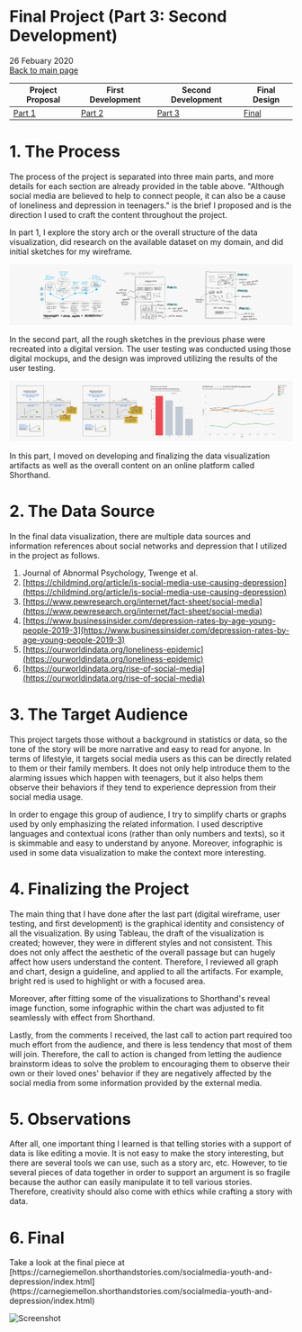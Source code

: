 # Final Project (Part 3: Second Development)
26 Febuary 2020
<br>
[Back to main page](/README.md)

| Project Proposal | First Development | Second Development|  Final Design |
| ------------- | ------------- | ------------- | ------------- |
| [Part 1](/FinalPart1.md) | [Part 2](/FinalPart2.md)  | [Part 3](/FinalPart3.md) |  [Final](https://carnegiemellon.shorthandstories.com/socialmedia-youth-and-depression/index.html) |

# 1. The Process

<p>
The process of the project is separated into three main parts, and more details for each section are already provided in the table above.  "Although social media are believed to help to connect people, it can also be a cause of loneliness and depression in teenagers." is the brief I proposed and is the direction I used to craft the content throughout the project. 
</p>
<p>
In part 1, I explore the story arch or the overall structure of the data visualization, did research on the available dataset on my domain, and did initial sketches for my wireframe.
</p>

![Screenshot](part1_illus.jpg)

<p>
In the second part, all the rough sketches in the previous phase were recreated into a digital version.  The user testing was conducted using those digital mockups, and the design was improved utilizing the results of the user testing.
</p>

![Screenshot](part2_illus.jpg)

<p>
In this part, I moved on developing and finalizing the data visualization artifacts as well as the overall content on an online platform called Shorthand.
</p>

# 2. The Data Source

<p>
In the final data visualization, there are multiple data sources and information references about social networks and depression that I utilized in the project as follows.
</p>

1. Journal of Abnormal Psychology, Twenge et al.<br>
2. [https://childmind.org/article/is-social-media-use-causing-depression](https://childmind.org/article/is-social-media-use-causing-depression) <br>
3. [https://www.pewresearch.org/internet/fact-sheet/social-media](https://www.pewresearch.org/internet/fact-sheet/social-media) <br>
4. [https://www.businessinsider.com/depression-rates-by-age-young-people-2019-3](https://www.businessinsider.com/depression-rates-by-age-young-people-2019-3) <br>
5. [https://ourworldindata.org/loneliness-epidemic](https://ourworldindata.org/loneliness-epidemic) <br>
6. [https://ourworldindata.org/rise-of-social-media](https://ourworldindata.org/rise-of-social-media) <br>

# 3. The Target Audience
<p>
This project targets those without a background in statistics or data, so the tone of the story will be more narrative and easy to read for anyone. In terms of lifestyle, it targets social media users as this can be directly related to them or their family members. It does not only help introduce them to the alarming issues which happen with teenagers, but it also helps them observe their behaviors if they tend to experience depression from their social media usage.
</p>
<p>
In order to engage this group of audience, I try to simplify charts or graphs used by only emphasizing the related information.  I used descriptive languages and contextual icons (rather than only numbers and texts), so it is skimmable and easy to understand by anyone.  Moreover, infographic is used in some data visualization to make the context more interesting.
</p>

# 4. Finalizing the Project
<p>
The main thing that I have done after the last part (digital wireframe, user testing, and first development) is the graphical identity and consistency of all the visualization.  By using Tableau, the draft of the visualization is created; however, they were in different styles and not consistent.  This does not only affect the aesthetic of the overall passage but can hugely affect how users understand the content.  Therefore, I reviewed all graph and chart, design a guideline, and applied to all the artifacts.  For example, bright red is used to highlight or with a focused area.
</p>
<p>
Moreover, after fitting some of the visualizations to Shorthand's reveal image function, some infographic within the chart was adjusted to fit seamlessly with effect from Shorthand.
</p>

<p>
Lastly, from the comments I received, the last call to action part required too much effort from the audience, and there is less tendency that most of them will join.  Therefore, the call to action is changed from letting the audience brainstorm ideas to solve the problem to encouraging them to observe their own or their loved ones' behavior if they are negatively affected by the social media from some information provided by the external media.
</p>

# 5. Observations
<p>
After all, one important thing I learned is that telling stories with a support of data is like editing a movie.  It is not easy to make the story interesting, but there are several tools we can use, such as a story arc, etc.  However, to tie several pieces of data together in order to support an argument is so fragile because the author can easily manipulate it to tell various stories.  Therefore, creativity should also come with ethics while crafting a story with data.
</p>

# 6. Final
<p>
Take a look at the final piece at [https://carnegiemellon.shorthandstories.com/socialmedia-youth-and-depression/index.html](https://carnegiemellon.shorthandstories.com/socialmedia-youth-and-depression/index.html)
</p>

![Screenshot](screenshot.png)
